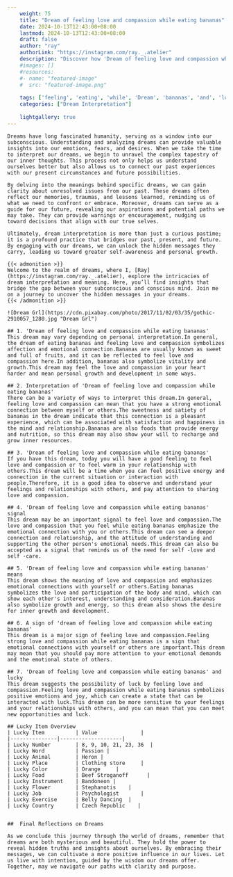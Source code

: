 ```yaml
---
    weight: 75
    title: "Dream of feeling love and compassion while eating bananas"  # Assuming 'title' column exists
    date: 2024-10-13T12:43:00+08:00
    lastmod: 2024-10-13T12:43:00+08:00
    draft: false
    author: "ray"
    authorLink: "https://instagram.com/ray._.atelier"
    description: "Discover how 'Dream of feeling love and compassion while eating bananas' can interpret your future and uncover its significant meanings in your life."
    #images: []
    #resources:
    #- name: "featured-image"
    #  src: "featured-image.png"
    
    tags: ['feeling', 'eating', 'while', 'Dream', 'bananas', 'and', 'love', 'of', 'compassion']
    categories: ["Dream Interpretation"]
    
    lightgallery: true
---
```

    
    Dreams have long fascinated humanity, serving as a window into our subconscious. Understanding and analyzing dreams can provide valuable insights into our emotions, fears, and desires. When we take the time to interpret our dreams, we begin to unravel the complex tapestry of our inner thoughts. This process not only helps us understand ourselves better but also allows us to connect our past experiences with our present circumstances and future possibilities.
    
    By delving into the meanings behind specific dreams, we can gain clarity about unresolved issues from our past. These dreams often reflect our memories, traumas, and lessons learned, reminding us of what we need to confront or embrace. Moreover, dreams can serve as a guide for our future, revealing our aspirations and potential paths we may take. They can provide warnings or encouragement, nudging us toward decisions that align with our true selves.
    
    Ultimately, dream interpretation is more than just a curious pastime; it is a profound practice that bridges our past, present, and future. By engaging with our dreams, we can unlock the hidden messages they carry, leading us toward greater self-awareness and personal growth.
    
    {{< admonition >}}
    Welcome to the realm of dreams, where I, [Ray](https://instagram.com/ray._.atelier), explore the intricacies of dream interpretation and meaning. Here, you’ll find insights that bridge the gap between your subconscious and conscious mind. Join me on a journey to uncover the hidden messages in your dreams.
    {{< /admonition >}}
    
    ![Dream Grl](https://cdn.pixabay.com/photo/2017/11/02/03/35/gothic-2910057_1280.jpg "Dream Grl")
    
    ## 1. 'Dream of feeling love and compassion while eating bananas'
    This dream may vary depending on personal interpretation.In general, the dream of eating bananas and feeling love and compassion symbolizes affection and emotional connection.Bananas are usually known as sweet and full of fruits, and it can be reflected to feel love and compassion here.In addition, bananas also symbolize vitality and growth.This dream may feel the love and compassion in your heart harder and mean personal growth and development in some ways.
    
    ## 2. Interpretation of 'Dream of feeling love and compassion while eating bananas'
    There can be a variety of ways to interpret this dream.In general, feeling love and compassion can mean that you have a strong emotional connection between myself or others.The sweetness and satiety of bananas in the dream indicate that this connection is a pleasant experience, which can be associated with satisfaction and happiness in the mind and relationship.Bananas are also foods that provide energy and nutrition, so this dream may also show your will to recharge and grow inner resources.
    
    ## 3. 'Dream of feeling love and compassion while eating bananas'
    If you have this dream, today you will have a good feeling to feel love and compassion or to feel warm in your relationship with others.This dream will be a time when you can feel positive energy and connection in the current situation or interaction with people.Therefore, it is a good idea to observe and understand your feelings and relationships with others, and pay attention to sharing love and compassion.
    
    ## 4. 'Dream of feeling love and compassion while eating bananas' signal
    This dream may be an important signal to feel love and compassion.The love and compassion that you feel while eating bananas emphasize the emotional connection with you or others.This dream can see a deeper connection and relationship, and the attitude of understanding and supporting the other person's emotional needs.This dream can also be accepted as a signal that reminds us of the need for self -love and self -care.
    
    ## 5. 'Dream of feeling love and compassion while eating bananas' means
    This dream shows the meaning of love and compassion and emphasizes emotional connections with yourself or others.Eating bananas symbolizes the love and participation of the body and mind, which can show each other's interest, understanding and consideration.Bananas also symbolize growth and energy, so this dream also shows the desire for inner growth and development.
    
    ## 6. A sign of 'dream of feeling love and compassion while eating bananas'
    This dream is a major sign of feeling love and compassion.Feeling strong love and compassion while eating bananas is a sign that emotional connections with yourself or others are important.This dream may mean that you should pay more attention to your emotional demands and the emotional state of others.
    
    ## 7. 'Dream of feeling love and compassion while eating bananas' and lucky
    This dream suggests the possibility of luck by feeling love and compassion.Feeling love and compassion while eating bananas symbolizes positive emotions and joy, which can create a state that can be interacted with luck.This dream can be more sensitive to your feelings and your relationships with others, and you can mean that you can meet new opportunities and luck.
    
    ## Lucky Item Overview
    | Lucky Item          | Value              |
    |---------------|--------------------|
    | Lucky Number        | 8, 9, 10, 21, 23, 36  |
    | Lucky Word          | Passion |
    | Lucky Animal        | Heron |
    | Lucky Place         | Clothing store     |
    | Lucky Color         | Orange     |
    | Lucky Food          | Beef Stroganoff      |
    | Lucky Instrument    | Bandoneon |
    | Lucky Flower        | Stephanotis    |
    | Lucky Job           | Psychologist       |
    | Lucky Exercise      | Belly Dancing  |
    | Lucky Country       | Czech Republic    |
    
    
    ##  Final Reflections on Dreams
    
    As we conclude this journey through the world of dreams, remember that dreams are both mysterious and beautiful. They hold the power to reveal hidden truths and insights about ourselves. By embracing their messages, we can cultivate a more positive influence in our lives. Let us live with intention, guided by the wisdom our dreams offer. Together, may we navigate our paths with clarity and purpose.
    